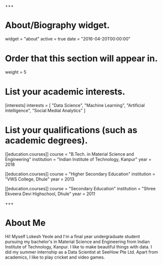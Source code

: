 +++
# About/Biography widget.
widget = "about"
active = true
date = "2016-04-20T00:00:00"

# Order that this section will appear in.
weight = 5

# List your academic interests.
[interests]
  interests = [
    "Data Science",
    "Machine Learning",
    "Artificial Intelligence",
    "Social Medial Analytics"
  ]

# List your qualifications (such as academic degrees).
[[education.courses]]
  course = "B.Tech. in Material Science and Engineering"
  institution = "Indian Institute of Technology, Kanpur"
  year = 2018

[[education.courses]]
  course = "Higher Secondary Education"
  institution = "VWS College, Dhule"
  year = 2013

[[education.courses]]
  course = "Secondary Education"
  institution = "Shree Ekveera Devi Highschool, Dhule"
  year = 2011
 
+++

# About Me

Hi! Myself Lokesh Yeole and I'm a final year undergraduate student pursuing my bachelor's in Material Science and Engineering from Indian Institute of Technology, Kanpur. I like to make beautiful things with data. I did my summer internship as a Data Scientist at SeeHow Pte Ltd. Apart from academics, I like to play cricket and video games.
